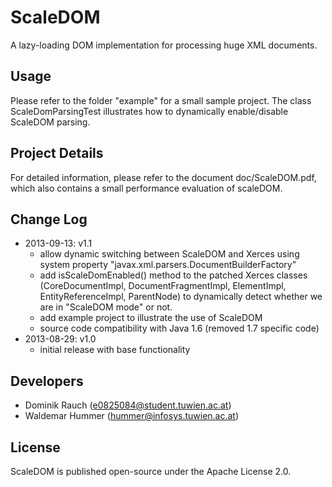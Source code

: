 ScaleDOM
========

A lazy-loading DOM implementation for processing huge XML documents.

Usage 
-----

Please refer to the folder "example" for a small sample project.
The class ScaleDomParsingTest illustrates how to dynamically 
enable/disable ScaleDOM parsing.

Project Details 
---------------

For detailed information, please refer to the document doc/ScaleDOM.pdf, 
which also contains a small performance evaluation of scaleDOM.

Change Log
----------

- 2013-09-13: v1.1
  * allow dynamic switching between ScaleDOM and Xerces using system 
    property "javax.xml.parsers.DocumentBuilderFactory"
  * add isScaleDomEnabled() method to the patched Xerces classes 
    (CoreDocumentImpl, DocumentFragmentImpl, ElementImpl, 
    EntityReferenceImpl, ParentNode) to dynamically detect whether 
    we are in "ScaleDOM mode" or not.
  * add example project to illustrate the use of ScaleDOM
  * source code compatibility with Java 1.6 (removed 1.7 specific code)
- 2013-08-29: v1.0
  * initial release with base functionality

Developers
----------

* Dominik Rauch (e0825084@student.tuwien.ac.at)
* Waldemar Hummer (hummer@infosys.tuwien.ac.at)

License
-------

ScaleDOM is published open-source under the Apache License 2.0.

